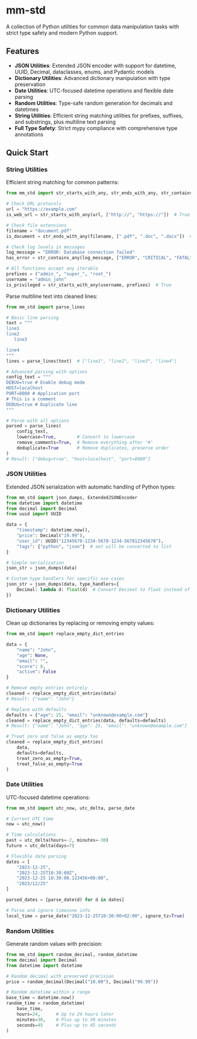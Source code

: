 # mm-std

A collection of Python utilities for common data manipulation tasks with strict type safety and modern Python support.

## Features

- **JSON Utilities**: Extended JSON encoder with support for datetime, UUID, Decimal, dataclasses, enums, and Pydantic models
- **Dictionary Utilities**: Advanced dictionary manipulation with type preservation
- **Date Utilities**: UTC-focused datetime operations and flexible date parsing
- **Random Utilities**: Type-safe random generation for decimals and datetimes
- **String Utilities**: Efficient string matching utilities for prefixes, suffixes, and substrings, plus multiline text parsing
- **Full Type Safety**: Strict mypy compliance with comprehensive type annotations

## Quick Start

### String Utilities

Efficient string matching for common patterns:

```python
from mm_std import str_starts_with_any, str_ends_with_any, str_contains_any

# Check URL protocols
url = "https://example.com"
is_web_url = str_starts_with_any(url, ["http://", "https://"])  # True

# Check file extensions
filename = "document.pdf"
is_document = str_ends_with_any(filename, [".pdf", ".doc", ".docx"])  # True

# Check log levels in messages
log_message = "ERROR: Database connection failed"
has_error = str_contains_any(log_message, ["ERROR", "CRITICAL", "FATAL"])  # True

# All functions accept any iterable
prefixes = ("admin_", "super_", "root_")
username = "admin_john"
is_privileged = str_starts_with_any(username, prefixes)  # True
```

Parse multiline text into cleaned lines:

```python
from mm_std import parse_lines

# Basic line parsing
text = """
line1
line2
   line3

line4
"""
lines = parse_lines(text)  # ["line1", "line2", "line3", "line4"]

# Advanced parsing with options
config_text = """
DEBUG=true # Enable debug mode
HOST=localhost
PORT=8080 # Application port
# This is a comment
DEBUG=true # Duplicate line
"""

# Parse with all options
parsed = parse_lines(
    config_text,
    lowercase=True,        # Convert to lowercase
    remove_comments=True,  # Remove everything after '#'
    deduplicate=True       # Remove duplicates, preserve order
)
# Result: ["debug=true", "host=localhost", "port=8080"]
```

### JSON Utilities

Extended JSON serialization with automatic handling of Python types:

```python
from mm_std import json_dumps, ExtendedJSONEncoder
from datetime import datetime
from decimal import Decimal
from uuid import UUID

data = {
    "timestamp": datetime.now(),
    "price": Decimal("19.99"),
    "user_id": UUID("12345678-1234-5678-1234-567812345678"),
    "tags": {"python", "json"}  # set will be converted to list
}

# Simple serialization
json_str = json_dumps(data)

# Custom type handlers for specific use cases
json_str = json_dumps(data, type_handlers={
    Decimal: lambda d: float(d)  # Convert Decimal to float instead of string
})
```

### Dictionary Utilities

Clean up dictionaries by replacing or removing empty values:

```python
from mm_std import replace_empty_dict_entries

data = {
    "name": "John",
    "age": None,
    "email": "",
    "score": 0,
    "active": False
}

# Remove empty entries entirely
cleaned = replace_empty_dict_entries(data)
# Result: {"name": "John"}

# Replace with defaults
defaults = {"age": 25, "email": "unknown@example.com"}
cleaned = replace_empty_dict_entries(data, defaults=defaults)
# Result: {"name": "John", "age": 25, "email": "unknown@example.com"}

# Treat zero and false as empty too
cleaned = replace_empty_dict_entries(
    data,
    defaults=defaults,
    treat_zero_as_empty=True,
    treat_false_as_empty=True
)
```

### Date Utilities

UTC-focused datetime operations:

```python
from mm_std import utc_now, utc_delta, parse_date

# Current UTC time
now = utc_now()

# Time calculations
past = utc_delta(hours=-2, minutes=-30)
future = utc_delta(days=7)

# Flexible date parsing
dates = [
    "2023-12-25",
    "2023-12-25T10:30:00Z",
    "2023-12-25 10:30:00.123456+00:00",
    "2023/12/25"
]

parsed_dates = [parse_date(d) for d in dates]

# Parse and ignore timezone info
local_time = parse_date("2023-12-25T10:30:00+02:00", ignore_tz=True)
```

### Random Utilities

Generate random values with precision:

```python
from mm_std import random_decimal, random_datetime
from decimal import Decimal
from datetime import datetime

# Random decimal with preserved precision
price = random_decimal(Decimal("10.00"), Decimal("99.99"))

# Random datetime within a range
base_time = datetime.now()
random_time = random_datetime(
    base_time,
    hours=24,      # Up to 24 hours later
    minutes=30,    # Plus up to 30 minutes
    seconds=45     # Plus up to 45 seconds
)
```
